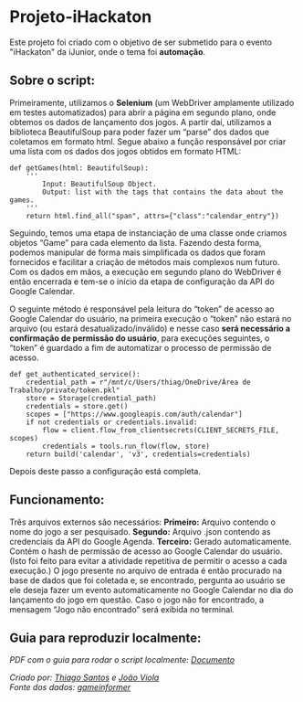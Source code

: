# Projeto-iHackaton
Este projeto foi criado com o objetivo de ser submetido para o evento "iHackaton" da iJunior, onde o tema foi **automação**.

## Sobre o script:
 Primeiramente, utilizamos o **Selenium** (um WebDriver amplamente utilizado em testes automatizados) para abrir a página em segundo plano, onde obtemos os dados de lançamento dos jogos. A partir daí, utilizamos a biblioteca BeautifulSoup para poder fazer um “parse” dos dados que coletamos em formato html. Segue abaixo a função responsável por criar uma lista com os dados dos jogos obtidos em formato HTML:
```
def getGames(html: BeautifulSoup):
    '''
        Input: BeautifulSoup Object.
        Output: list with the tags that contains the data about the games.
    '''
    return html.find_all("span", attrs={"class":"calendar_entry"})
```

Seguindo, temos uma etapa de instanciação de uma classe onde criamos objetos “Game” para cada elemento da lista. Fazendo desta forma, podemos manipular de forma mais simplificada os dados que foram fornecidos e facilitar a criação de métodos mais complexos num futuro. Com os dados em mãos, a execução em segundo plano do WebDriver é então encerrada e tem-se o início da etapa de configuração da API do Google Calendar.
 
O seguinte método é responsável pela leitura do “token” de acesso ao Google Calendar do usuário, na primeira execução o “token” não estará no arquivo (ou estará desatualizado/inválido) e nesse caso **será necessário a confirmação de permissão do usuário**, para execuções seguintes, o “token” é guardado a fim de automatizar o processo de permissão de acesso.

```
def get_authenticated_service():
    credential_path = r"/mnt/c/Users/thiag/OneDrive/Área de Trabalho/private/token.pkl"
    store = Storage(credential_path)
    credentials = store.get()
    scopes = ["https://www.googleapis.com/auth/calendar"]
    if not credentials or credentials.invalid:
        flow = client.flow_from_clientsecrets(CLIENT_SECRETS_FILE, scopes)
        credentials = tools.run_flow(flow, store)
    return build('calendar', 'v3', credentials=credentials)
```
Depois deste passo a configuração está completa.

## Funcionamento:
Três arquivos externos são necessários:
		**Primeiro:** Arquivo contendo o nome do jogo a ser pesquisado.
		**Segundo:** Arquivo .json contendo as credenciais da API do Google Agenda.
		**Terceiro:** Gerado automaticamente. Contém o hash de permissão de acesso ao Google Calendar do usuário. (Isto foi feito para evitar a atividade repetitiva de permitir o acesso a cada execução.)
		O jogo presente no arquivo de entrada é então procurado na base de dados que foi coletada e, se encontrado, pergunta ao usuário se ele deseja fazer um evento automaticamente no Google Calendar no dia do lançamento do jogo em questão. Caso o jogo não for encontrado, a mensagem “Jogo não encontrado” será exibida no terminal.


## Guia para reproduzir localmente:
*PDF com o guia para rodar o script localmente: [Documento](https://docs.google.com/document/d/1ZOlzRWwjN_eufH4mNfXJrsYaXgW2XWKz75QBpW9vHRk/edit?usp=sharing)* <br/>

*Criado por: [Thiago Santos](https://github.com/thiagosantos0) e [João Viola](https://github.com/jadviola)* <br/>
*Fonte dos dados: [gameinformer](https://www.gameinformer.com/2021)*
